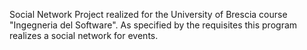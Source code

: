 Social Network 
Project realized for the University of Brescia course "Ingegneria del Software".
As specified by the requisites this program realizes a social network for events.
